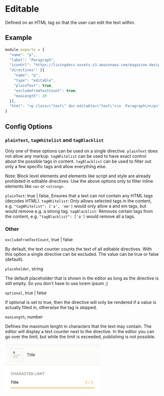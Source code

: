 # Editable

Defined on an HTML tag so that the user can edit the text within.

## Example
```javascript
module.exports = {
  "name": "p",
  "label": "Paragraph",
  "iconUrl": "https://livingdocs-assets.s3.amazonaws.com/magazine-design/assets/images/icons-components/icon_text.svg",
  "directives": [{
    "name": "p",
    "type": "editable",
    "plainText": true,
    "excludeFromTextCount": true,
    "maxLength": 20
  }],
  "html": "<p class=\"text\" doc-editable=\"text\">\n  Paragraph\n</p>"
}
```

## Config Options 

### `plainText`, `tagWhitelist` and `tagBlacklist`

Only one of these options can be used on a single directive. `plainText` does not allow any markup. `tagWhitelist` can be used to have exact control about the possible tags in content. `tagBlacklist` can be used to filter out only a few specific tags and allow everything else.

Note: Block level elements and elements like script and style are already prohibited in editable directives. Use the above options only to filter inline elements like `<a>` or `<strong>`.

`plainText`: true | false, Ensures that a text can not contain any HTML tags (decodes HTML).
`tagWhitelist`: Only allows selected tags in the content, e.g. `"tagWhitelist": ['a', 'em']` would only allow a and em tags, but would remove e.g. a strong tag.
`tagBlacklist`: Removes certain tags from the content, e.g. `"tagBlacklist": ['a']` would remove all a tags.

### Other

`excludeFromTextCount`, true | false

By default, the text counter counts the text of all editable directives. With this option a single directive can be excluded. The value can be true or false (default).

`placeholder`, string

The default placeholder that is shown in the editor as long as the directive is still empty. So you don't have to use lorem ipsum ;)

`optional`, true | false

If optional is set to true, then the directive will only be rendered if a value is actually filled in, otherwise the tag is skipped.

`maxLength`, number

Defines the maximum lenght in characters that the text may contain. The editor will display a text counter next to the directive. In the editor you can go over the limit, but while the limit is exceeded, publishing is not possible.

![Char Limit UI](./char-limit.png)
